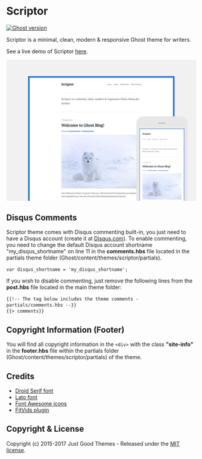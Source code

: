 # Scriptor

[![Ghost version](https://img.shields.io/badge/Ghost-v1.x.x-brightgreen.svg?style=flat-square)](https://github.com/TryGhost/Ghost)

Scriptor is a minimal, clean, modern & responsive Ghost theme for writers.

See a live demo of Scriptor [here](https://scriptor-ghost.herokuapp.com).

[![Scriptor showcase](assets/scriptor-preview.png)](https://scriptor-ghost.herokuapp.com)

## Disqus Comments

Scriptor theme comes with Disqus commenting built-in, you just need to have a Disqus account (create it at [Disqus.com](https://disqus.com/)). To enable commenting, you need to change the default Disqus account shortname "my_disqus_shortname" on line 11 in the **comments.hbs** file located in the partials theme folder (Ghost/content/themes/scriptor/partials).

```
var disqus_shortname = 'my_disqus_shortname';
```

If you wish to disable commenting, just remove the following lines from the **post.hbs** file located in the main theme folder:

```
{{!-- The tag below includes the theme comments - partials/comments.hbs --}}
{{> comments}}
```

## Copyright Information (Footer)

You will find all copyright information in the `<div>` with the class **"site-info"** in the **footer.hbs** file within the partials folder (Ghost/content/themes/scriptor/partials) of the theme.

## Credits

- [Droid Serif font](https://www.google.com/fonts/specimen/Droid+Serif)
- [Lato font](https://fonts.google.com/specimen/Lato)
- [Font Awesome icons](http://fontawesome.io)
- [FitVids plugin](http://fitvidsjs.com/)

## Copyright & License

Copyright (c) 2015-2017 Just Good Themes - Released under the [MIT license](LICENSE).